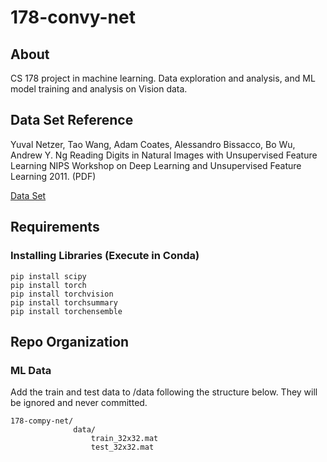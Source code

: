 # 178-convy-net

## About

CS 178 project in machine learning. Data exploration and analysis, and ML model training and analysis on Vision data.

## Data Set Reference
Yuval Netzer, Tao Wang, Adam Coates, Alessandro Bissacco, Bo Wu, Andrew Y. Ng Reading Digits in Natural Images with Unsupervised Feature Learning NIPS Workshop on Deep Learning and Unsupervised Feature Learning 2011. (PDF)

[Data Set](http://ufldl.stanford.edu/housenumbers)

## Requirements

### Installing Libraries (Execute in Conda)

 ```
 pip install scipy
 pip install torch
 pip install torchvision
 pip install torchsummary
 pip install torchensemble
 ```


## Repo Organization

### ML Data
Add the train and test data to /data following the structure below. They will be ignored and never committed.
```
178-compy-net/
              data/
                  train_32x32.mat
                  test_32x32.mat
```
